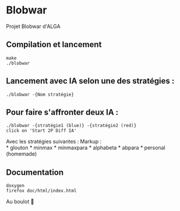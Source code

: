 # Blobwar

Projet Blobwar d'ALGA



## Compilation et lancement

```
make
./blobwar
```

## Lancement avec IA selon une des stratégies :

```
./blobwar -{Nom stratégie}
```

## Pour faire s'affronter deux IA :
```
./blobwar -{stratégie1 (blue)} -{stratégie2 (red)}
click on 'Start 2P Diff IA'
```

Avec les stratégies suivantes :
Markup :    
    * glouton
    * minmax
    * minmaxpara
    * alphabeta
    * abpara
    * personal (homemade)

## Documentation
```
doxygen
firefox doc/html/index.html
```

Au boulot :construction_worker:

